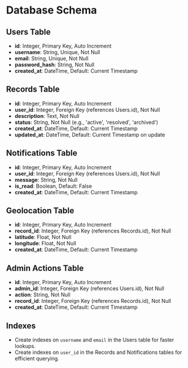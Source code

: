 # Database Schema

## Users Table
- **id**: Integer, Primary Key, Auto Increment
- **username**: String, Unique, Not Null
- **email**: String, Unique, Not Null
- **password_hash**: String, Not Null
- **created_at**: DateTime, Default: Current Timestamp

## Records Table
- **id**: Integer, Primary Key, Auto Increment
- **user_id**: Integer, Foreign Key (references Users.id), Not Null
- **description**: Text, Not Null
- **status**: String, Not Null (e.g., 'active', 'resolved', 'archived')
- **created_at**: DateTime, Default: Current Timestamp
- **updated_at**: DateTime, Default: Current Timestamp on update

## Notifications Table
- **id**: Integer, Primary Key, Auto Increment
- **user_id**: Integer, Foreign Key (references Users.id), Not Null
- **message**: String, Not Null
- **is_read**: Boolean, Default: False
- **created_at**: DateTime, Default: Current Timestamp

## Geolocation Table
- **id**: Integer, Primary Key, Auto Increment
- **record_id**: Integer, Foreign Key (references Records.id), Not Null
- **latitude**: Float, Not Null
- **longitude**: Float, Not Null
- **created_at**: DateTime, Default: Current Timestamp

## Admin Actions Table
- **id**: Integer, Primary Key, Auto Increment
- **admin_id**: Integer, Foreign Key (references Users.id), Not Null
- **action**: String, Not Null
- **record_id**: Integer, Foreign Key (references Records.id), Not Null
- **created_at**: DateTime, Default: Current Timestamp

## Indexes
- Create indexes on `username` and `email` in the Users table for faster lookups.
- Create indexes on `user_id` in the Records and Notifications tables for efficient querying.